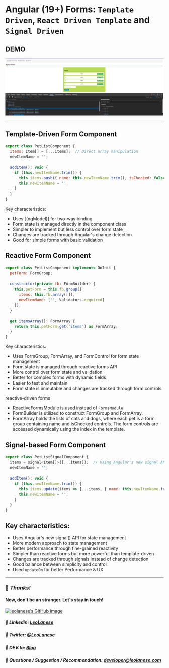 # Angular (19+) Forms: `Template Driven`, `React Driven Template` and `Signal Driven` 

## DEMO
![](./src/assets/image.png)

---

## Template-Driven Form Component
```js
export class PetListComponent {
  items: Item[] = [...items];  // Direct array manipulation
  newItemName = '';

  addItem(): void {
    if (this.newItemName.trim()) {
      this.items.push({ name: this.newItemName.trim(), isChecked: false });
      this.newItemName = '';
    }
  }
}
```
Key characteristics:
- Uses [(ngModel)] for two-way binding
- Form state is managed directly in the component class
- Simpler to implement but less control over form state
- Changes are tracked through Angular's change detection
- Good for simple forms with basic validation


## Reactive Form Component
```js
export class PetListComponent implements OnInit {
  petForm: FormGroup;

  constructor(private fb: FormBuilder) {
    this.petForm = this.fb.group({
      items: this.fb.array([]),
      newItemName: ['', Validators.required]
    });
  }

  get itemsArray(): FormArray {
    return this.petForm.get('items') as FormArray;
  }
}
```

Key characteristics:
- Uses FormGroup, FormArray, and FormControl for form state management
- Form state is managed through reactive forms API
- More control over form state and validation
- Better for complex forms with dynamic fields
- Easier to test and maintain
- Form state is immutable and changes are tracked through form controls

reactive-driven forms
- ReactiveFormsModule is used instead of `FormsModule`
- FormBuilder is utilized to construct FormGroup and FormArray.
- FormArray holds the lists of cats and dogs, where each pet is a form group containing name and isChecked controls.
 The form controls are accessed dynamically using the index in the template.


## Signal-based Form Component
```js
export class PetListSignalComponent {
  items = signal<Item[]>([...items]);  // Using Angular's new signal API
  newItemName = '';

  addItem(): void {
    if (this.newItemName.trim()) {
      this.items.update(items => [...items, { name: this.newItemName.trim(), isChecked: false }]);
      this.newItemName = '';
    }
  }
}
```

## Key characteristics:
- Uses Angular's new signal() API for state management
- More modern approach to state management
- Better performance through fine-grained reactivity
- Simpler than reactive forms but more powerful than template-driven
- Changes are tracked through signals instead of change detection
- Good balance between simplicity and control
- Used `updateOn` for better Performance & UX

---

### :100: <i>Thanks!</i>
#### Now, don't be an stranger. Let's stay in touch!

<a href="https://github.com/leolanese" target="_blank" rel="noopener noreferrer">
  <img src="https://scastiel.dev/api/image/leolanese?dark&removeLink" alt="leolanese’s GitHub image" width="600" height="314" />
</a>

##### :radio_button: Linkedin: <a href="https://www.linkedin.com/in/leolanese/" target="_blank">LeoLanese</a>
##### :radio_button: Twitter: <a href="https://twitter.com/LeoLanese" target="_blank">@LeoLanese</a>
##### :radio_button: DEV.to: <a href="https://www.dev.to/leolanese" target="_blank">Blog</a>
##### :radio_button: Questions / Suggestion / Recommendation: developer@leolanese.com
